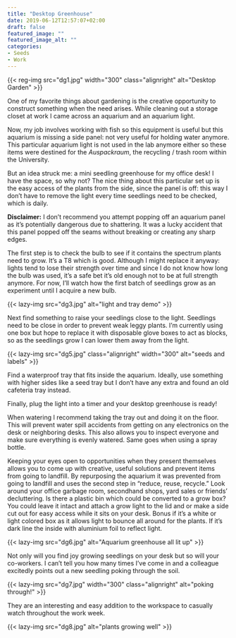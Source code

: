```yaml
---
title: "Desktop Greenhouse"
date: 2019-06-12T12:57:07+02:00
draft: false
featured_image: ""
featured_image_alt: ""
categories:
- Seeds
- Work
---
```

{{< reg-img src="dg1.jpg" width="300" class="alignright" alt="Desktop Garden"  >}}

One of my favorite things about gardening is the creative opportunity to construct something when the need arises. While cleaning out a storage closet at work I came across an aquarium and an aquarium light.

Now, my job involves working with fish so this equipment is useful but this aquarium is missing a side panel: not very useful for holding water anymore. This particular aquarium light is not used in the lab anymore either so these items were destined for the *Auspackraum*, the recycling / trash room within the University.

But an idea struck me: a mini seedling greenhouse for my office desk! I have the space, so why not? The nice thing about this particular set up is the easy access of the plants from the side, since the panel is off: this way I don’t have to remove the light every time seedlings need to be checked, which is daily.

**Disclaimer:** I don’t recommend you attempt popping off an aquarium panel as it’s potentially dangerous due to shattering. It was a lucky accident that this panel popped off the seams without breaking or creating any sharp edges.

The first step is to check the bulb to see if it contains the spectrum plants need to grow. It’s a T8 which is good. Although I might replace it anyway: lights tend to lose their strength over time and since I do not know how long the bulb was used, it’s a safe bet it’s old enough not to be at full strength anymore. For now, I’ll watch how the first batch of seedlings grow as an experiment until I acquire a new bulb.

{{< lazy-img src="dg3.jpg" alt="light and tray demo"  >}}

Next find something to raise your seedlings close to the light. Seedlings need to be close in order to prevent weak leggy plants. I’m currently using one box but hope to replace it with disposable glove boxes to act as blocks, so as the seedlings grow I can lower them away from the light.

{{< lazy-img src="dg5.jpg" class="alignright" width="300" alt="seeds and labels"  >}}

Find a waterproof tray that fits inside the aquarium. Ideally, use something with higher sides like a seed tray but I don’t have any extra and found an old cafeteria tray instead.

Finally, plug the light into a timer and your desktop greenhouse is ready!

When watering I recommend taking the tray out and doing it on the floor. This will prevent water spill accidents from getting on any electronics on the desk or neighboring desks. This also allows you to inspect everyone and make sure everything is evenly watered. Same goes when using a spray bottle.

Keeping your eyes open to opportunities when they present themselves allows you to come up with creative, useful solutions and prevent items from going to landfill. By repurposing the aquarium it was prevented from going to landfill and uses the second step in “reduce, reuse, recycle.” Look around your office garbage room, secondhand shops, yard sales or friends’ decluttering. Is there a plastic bin which could be converted to a grow box? You could leave it intact and attach a grow light to the lid and or make a side cut out for easy access while it sits on your desk. Bonus if it’s a white or light colored box as it allows light to bounce all around for the plants. If it’s dark line the inside with aluminium foil to reflect light.

{{< lazy-img src="dg6.jpg" alt="Aquarium greenhouse all lit up"  >}}

Not only will you find joy growing seedlings on your desk but so will your co-workers. I can’t tell you how many times I’ve come in and a colleague excitedly points out a new seedling poking through the soil.

{{< lazy-img src="dg7.jpg" width="300" class="alignright" alt="poking through!"  >}}

They are an interesting and easy addition to the workspace to casually watch throughout the work week.

{{< lazy-img src="dg8.jpg" alt="plants growing well"  >}}
